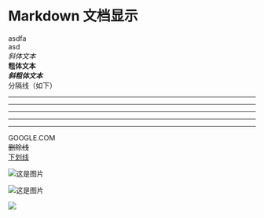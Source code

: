 # Markdown 文档显示

asdfa  
asd  
*斜体文本*  
**粗体文本**  
***斜粗体文本***  
分隔线（如下）  

***

* * *

****

- - -

-----------

GOOGLE.COM  
~~删除线~~  
<u>下划线</u>

![这是图片](/public/img/homepage/01ff4332a14081589d5045e488abee45.png "Magic Gardens")

![这是图片](/public/img/homepage/55c7fc85dd9938af0d18e7cc57037d48.jpg "Magic Gardens")

![](/public/img/homepage/e169ef4a9f68611eca3ad9da913002a7.jpg)
